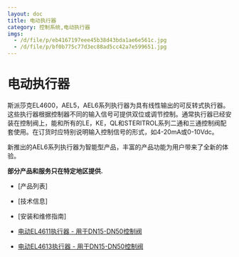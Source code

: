 ```yaml
---
layout: doc
title: 电动执行器
category: 控制系统,电动执行器
imgs:
  - /d/file/p/eb4167197eee45b38d43bda1ae6e561c.jpg
  - /d/file/p/bf0b775c77d3ec88ad5cc42a7e599651.jpg
---
```


# 电动执行器

斯派莎克EL4600，AEL5，AEL6系列执行器为具有线性输出的可反转式执行器。这些执行器根据控制器不同的输入信号可提供双位或调节控制。通常执行器已经安装在控制阀上，能和所有的LE，KE，QL和STERITROL系列二通和三通控制阀配套使用。在订货时应特别说明输入控制信号的形式，如4-20mA或0-10Vdc。

新推出的AEL6系列执行器为智能型产品，丰富的产品功能为用户带来了全新的体验。

**部分产品和服务只在特定地区提供.**

- [产品列表]
- [技术信息]
- [安装和维修指南]

- [电动EL4611执行器 - 用于DN15-DN50控制阀](/electric-actuators/EL4611.html '电动EL4611执行器 - 用于DN15-DN50控制阀')
- [电动EL4613执行器 - 用于DN15-DN50控制阀](/electric-actuators/EL4613.html '电动EL4613执行器 - 用于DN15-DN50控制阀')
